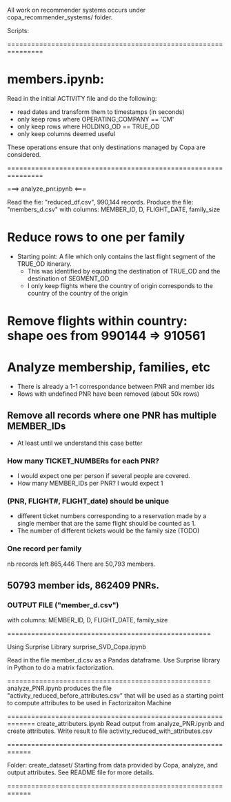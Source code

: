 All work on recommender systems occurs under copa_recommender_systems/ folder. 

Scripts: 

===============================================================

# members.ipynb: 
Read in the initial ACTIVITY file and do the following: 
- read dates and transform them to timestamps (in seconds)
- only keep rows where OPERATING_COMPANY == 'CM'
- only keep rows where HOLDING_OD == TRUE_OD
- only keep columns deemed useful

These operations ensure that only destinations managed by Copa are considered.

===============================================================

===> analyze_pnr.ipynb <===

Read the fie: "reduced_df.csv", 990,144 records. 
Produce the file: "members_d.csv" with columns: MEMBER_ID, D, FLIGHT_DATE, family_size


# Reduce rows to one per family
* Starting point: A file which only contains the last flight segment of the TRUE_OD itinerary.
    * This was identified by equating the destination of TRUE_OD and the destination of SEGMENT_OD
    * I only keep flights where the country of origin corresponds to the country of the country of the origin

# Remove flights within country:  shape oes from 990144 => 910561

# Analyze membership, families, etc
* There is already a 1-1 correspondance between PNR and member ids
* Rows with undefined PNR have been removed (about 50k rows)

## Remove all records where one PNR has multiple MEMBER_IDs
* At least until we understand this case better

### How many TICKET_NUMBERs for each PNR?
* I would expect one per person if several people are covered. 
* How many MEMBER_IDs per PNR? I would expect 1

### (PNR, FLIGHT#, FLIGHT_date) should be unique
* different ticket numbers corresponding to a reservation 
  made by a single member that are the same flight should be counted as 1. 
* The number of different tickets would be the family size (TODO)

### One record per family
nb records left 865,446
There are 50,793 members. 

## 50793 member ids, 862409 PNRs. 

### OUTPUT FILE ("member_d.csv")
with columns: MEMBER_ID, D, FLIGHT_DATE, family_size

===================================================

Using Surprise Library
surprise_SVD_Copa.ipynb 

Read in the file member_d.csv as a Pandas dataframe. Use Surprise library in Python to do a matrix
factorization. 

===================================================
analyze_PNR.ipynb 
produces the file  "activity_reduced_before_attributes.csv"
that will be used as a starting point to compute attributes to be used in Factorizaiton Machine

=============================================================
create_attributers.ipynb
Read output from analyze_PNR.ipynb and create attributes. 
Write result to file activity_reduced_with_attributes.csv

============================================================

Folder: create_dataset/
Starting from data provided by Copa, analyze, and output attributes. 
See README file for more details. 

============================================================
